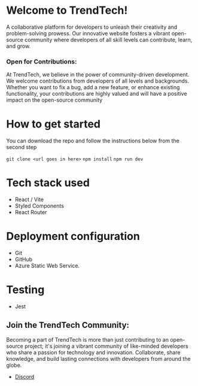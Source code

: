 # Welcome to TrendTech!

A collaborative platform for developers to unleash their creativity and problem-solving prowess. Our innovative website fosters a vibrant open-source community where developers of all skill levels can contribute, learn, and grow.

###  Open for Contributions:
At TrendTech, we believe in the power of community-driven development. We welcome contributions from developers of all levels and backgrounds. Whether you want to fix a bug, add a new feature, or enhance existing functionality, your contributions are highly valued and will have a positive impact on the open-source community

# How to get started
 You can download the repo and follow the instructions below from the second step

 `git clone <url goes in here>`
 `npm install`
 `npm run dev`

# Tech stack used
 - React / Vite
 - Styled Components
 - React Router

# Deployment configuration
 - Git
 - GitHub
 - Azure Static Web Service.

# Testing
 - Jest

## Join the TrendTech Community:
Becoming a part of TrendTech is more than just contributing to an open-source project; it's joining a vibrant community of like-minded developers who share a passion for technology and innovation. 
Collaborate, share knowledge, and build lasting connections with developers from around the globe.
- [Discord](https://discord.gg/wMXSQbyX)
